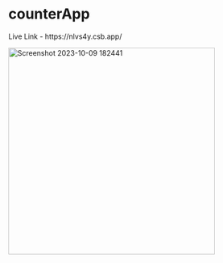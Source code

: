 # counterApp
<p>Live Link - https://nlvs4y.csb.app/</p>
<img width="410" alt="Screenshot 2023-10-09 182441" src="https://github.com/CoreAnujDixit/BarbaadiProject/assets/93566696/3315a3b5-d26d-44f9-b16f-cdff17666e14">

